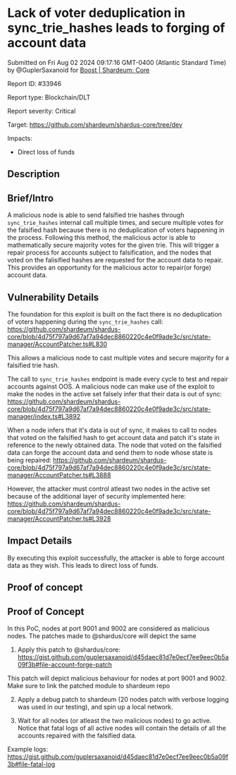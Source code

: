 
# Lack of voter deduplication in sync_trie_hashes leads to forging of account data

Submitted on Fri Aug 02 2024 09:17:16 GMT-0400 (Atlantic Standard Time) by @GuplerSaxanoid for [Boost | Shardeum: Core](https://immunefi.com/bounty/shardeum-core-boost/)

Report ID: #33946

Report type: Blockchain/DLT

Report severity: Critical

Target: https://github.com/shardeum/shardus-core/tree/dev

Impacts:
- Direct loss of funds

## Description
## Brief/Intro
A malicious node is able to send falsified trie hashes through `sync_trie_hashes` internal call multiple times, and secure multiple votes for the falsified hash because there is no deduplication of voters happening in the process. Following this method, the malicious actor is able to mathematically secure majority votes for the given trie. This will trigger a repair process for accounts subject to falsification, and the nodes that voted on the falisified hashes are requested for the account data to repair. This provides an opportunity for the malicious actor to repair(or forge) account data.

## Vulnerability Details
The foundation for this exploit is built on the fact there is no deduplication of voters happening during the `sync_trie_hashes` call: https://github.com/shardeum/shardus-core/blob/4d75f797a9d67af7a94dec8860220c4e0f9ade3c/src/state-manager/AccountPatcher.ts#L830

This allows a malicious node to cast multiple votes and secure majority for a falsified trie hash. 

The call to `sync_trie_hashes` endpoint is made every cycle to test and repair accounts against OOS. A malicious node can make use of the exploit to make the nodes in the active set falsely infer that their data is out of sync: https://github.com/shardeum/shardus-core/blob/4d75f797a9d67af7a94dec8860220c4e0f9ade3c/src/state-manager/index.ts#L3892

When a node infers that it's data is out of sync, it makes to call to nodes that voted on the falsified hash to get account data and patch it's state in reference to the newly obtained data. The node that voted on the falsified data can forge the account data and send them to node whose state is being repaired: https://github.com/shardeum/shardus-core/blob/4d75f797a9d67af7a94dec8860220c4e0f9ade3c/src/state-manager/AccountPatcher.ts#L3888

However, the attacker must control atleast two nodes in the active set because of the additional layer of security implemented here: https://github.com/shardeum/shardus-core/blob/4d75f797a9d67af7a94dec8860220c4e0f9ade3c/src/state-manager/AccountPatcher.ts#L3928



## Impact Details
By executing this exploit successfully, the attacker is able to forge account data as they wish. This leads to direct loss of funds. 

        
## Proof of concept
## Proof of Concept

In this PoC, nodes at port 9001 and 9002 are considered as malicious nodes. The patches made to @shardus/core will depict the same

1. Apply this patch to @shardus/core: https://gist.github.com/guplersaxanoid/d45daec81d7e0ecf7ee9eec0b5a09f3b#file-account-forge-patch

This patch will depict malicious behaviour for nodes at port 9001 and 9002. Make sure to link the patched module to shardeum repo

2. Apply a debug patch to shardeum (20 nodes patch with verbose logging was used in our testing), and spin up a local network. 

3. Wait for all nodes (or atleast the two malicious nodes) to go active. Notice that fatal logs of all active nodes will contain the details of all the accounts repaired with the falsified data.

Example logs:
https://gist.github.com/guplersaxanoid/d45daec81d7e0ecf7ee9eec0b5a09f3b#file-fatal-log